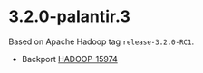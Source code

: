 # 3.2.0-palantir.3

Based on Apache Hadoop tag `release-3.2.0-RC1`.

* Backport [HADOOP-15974](https://issues.apache.org/jira/browse/HADOOP-15974)


